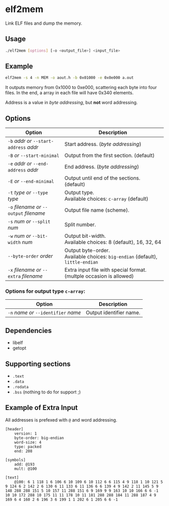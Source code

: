# elf2mem
Link ELF files and dump the memory.

## Usage
```sh
./elf2mem [options] [-o <output_file>] <input_file> 
```

## Example
```sh
elf2mem -s 4 -n MEM -o aout.h -b 0x01000 -e 0x0e000 a.out
```
It outputs memory from 0x1000 to 0xe000, scattering each byte into four files.
In the end, a array in each file will have 0x340 elements.

Address is a value in _byte addressing_, but **not** word addressing.

## Options
| Option          | Description                                            |
| --------------- | ------------------------------------------------------ |
| `-b` _addr_  		*or* `--start-address` _addr_ | Start address. (*byte addressing*)                                        |
| `-B`            	*or* `--start-minimal`		| Output from the first section. (default)               |
| `-e` _addr_  		*or* `--end-address` _addr_   | End address. (*byte addressing*)                                          |
| `-E`            	*or* `--end-minimal` 			| Output until end of the sections. (default)            |
| `-t` _type_  		*or* `--type` _type_   		| Output type. <br> Available choices: `c-array` (default) |
| `-o` _filename_ 	*or* `--output` _filename_	| Output file name (scheme).                             |
| `-s` _num_      	*or* `--split` _num_ 			| Split number.                                          |
| `-w` _num_      	*or* `--bit-width` _num_ 		| Output bit-width. <br> Available choices: 8 (default), 16, 32, 64 |
| `--byte-order` _order_ 						| Output byte-order. <br> Available choices: `big-endian` (default), `little-endian` |
| `-x` _filename_  	*or* `--extra` _filename_ 		| Extra input file with special format. (multple occasion is allowed) |

### Options for output type `c-array`:
| Option          | Description                                            |
| --------------- | ------------------------------------------------------ |
| `-n` _name_      	*or* `--identifier` _name_ 	| Output identifier name.  |

## Dependencies
- libelf
- getopt

## Supporting sections
- `.text`
- `.data`
- `.rodata`
- `.bss` (nothing to do for support ;)

## Example of Extra Input
All addresses is prefexed with `@` and word addressing.

```
[header]
    version: 1
    byte-order: big-endian
    word-size: 4
    type: packed
    end: 208

[symbols]
    add: @193
    mult: @100

[text]
    @100: 6 1 118 1 6 106 6 10 109 6 10 112 6 6 115 4 9 118 1 10 121 5 9 124 6 2 142 2 6 130 6 11 133 6 11 136 6 6 139 4 9 142 2 11 145 5 9 148 288 288 151 5 10 157 11 288 151 6 9 169 9 9 163 10 10 166 6 6 -1 10 10 172 288 10 175 11 11 178 10 11 181 288 288 184 11 288 187 4 9 169 6 4 160 2 6 196 3 6 199 1 1 202 6 1 205 6 6 -1
```
